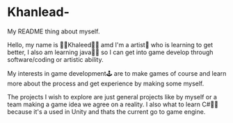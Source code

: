 # Khanlead-
My README thing about myself.

Hello, my name is 🎇🎇Khaleed🎇🎇 amd I'm a artist🎨 who is learning to get better, I also am learning java👨‍💻 so I can get into game develop through software/coding or artistic ability.

My interests in game development🕹 are to make games of course and learn more about the process and get experience by making some myself.

The projects I wish to explore are just general projects like by myself or a team making a game idea we agree on a reality. I also what to learn C#👨‍💻 because it's a used in Unity and thats the current go to game engine.
